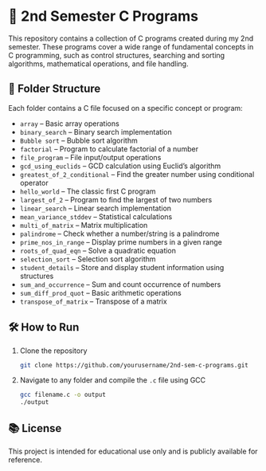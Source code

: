 # 📘 2nd Semester C Programs

This repository contains a collection of C programs created during my 2nd semester. These programs cover a wide range of fundamental concepts in C programming, such as control structures, searching and sorting algorithms, mathematical operations, and file handling.

## 📂 Folder Structure

Each folder contains a C file focused on a specific concept or program:

- `array` – Basic array operations
- `binary_search` – Binary search implementation
- `Bubble sort` – Bubble sort algorithm
- `factorial` – Program to calculate factorial of a number
- `file_program` – File input/output operations
- `gcd_using_euclids` – GCD calculation using Euclid’s algorithm
- `greatest_of_2_conditional` – Find the greater number using conditional operator
- `hello_world` – The classic first C program
- `largest_of_2` – Program to find the largest of two numbers
- `linear_search` – Linear search implementation
- `mean_variance_stddev` – Statistical calculations
- `multi_of_matrix` – Matrix multiplication
- `palindrome` – Check whether a number/string is a palindrome
- `prime_nos_in_range` – Display prime numbers in a given range
- `roots_of_quad_eqn` – Solve a quadratic equation
- `selection_sort` – Selection sort algorithm
- `student_details` – Store and display student information using structures
- `sum_and_occurrence` – Sum and count occurrence of numbers
- `sum_diff_prod_quot` – Basic arithmetic operations
- `transpose_of_matrix` – Transpose of a matrix

## 🛠️ How to Run

1. Clone the repository  
   ```bash
   git clone https://github.com/yourusername/2nd-sem-c-programs.git
   ```
2. Navigate to any folder and compile the `.c` file using GCC  
   ```bash
   gcc filename.c -o output
   ./output
   ```

## 📚 License

This project is intended for educational use only and is publicly available for reference.

